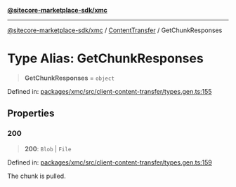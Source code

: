 [**@sitecore-marketplace-sdk/xmc**](../../../../README.md)

***

[@sitecore-marketplace-sdk/xmc](../../../../README.md) / [ContentTransfer](../README.md) / GetChunkResponses

# Type Alias: GetChunkResponses

> **GetChunkResponses** = `object`

Defined in: [packages/xmc/src/client-content-transfer/types.gen.ts:155](https://github.com/Sitecore/marketplace-sdk/blob/893df143248e67d8c66e942a96045542130259a0/packages/xmc/src/client-content-transfer/types.gen.ts#L155)

## Properties

### 200

> **200**: `Blob` \| `File`

Defined in: [packages/xmc/src/client-content-transfer/types.gen.ts:159](https://github.com/Sitecore/marketplace-sdk/blob/893df143248e67d8c66e942a96045542130259a0/packages/xmc/src/client-content-transfer/types.gen.ts#L159)

The chunk is pulled.
